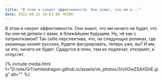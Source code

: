 ```yaml
---
title: "В этом и секрет эффективности. Они знают, что им н..."
date: 2022-09-22 19:01:00 +0300
---
```


В этом и секрет эффективности. Они знают, что им ничего не будет, что бы они не делали с вами, в ближайшем будущем. Ну, чё как с патриотизмом? Так себе перспектива, что, на следующих роликах, где украинцы казнят русских, будете фигурировать, теперь уже, вы? И им, за это, ничего не будет. Сдадутся в плен, там их подлечат, откормят, и отпустят.

{% include media.html f="D:/site/GiT/whiteldragon.github.io/assets/vk_photos/3/vH2wZSAXDnE.jpg" alt="" %}
